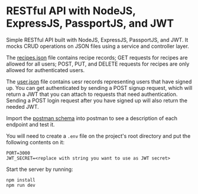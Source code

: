 # RESTful API with NodeJS, ExpressJS, PassportJS, and JWT

Simple RESTful API built with NodeJS, ExpressJS, PassportJS, and JWT.
It mocks CRUD operations on JSON files using a service and controller layer.

The [recipes.json](./db/recipes.json) file contains recipe records;
GET requests for recipes are allowed for all users; POST, PUT, and DELETE requests for
recipes are only allowed for authenticated users.

The [user.json](./db/user.json) file contains uesr records representing users that have
signed up. You can get authenticated by sending a POST signup request, which will return
a JWT that you can attach to requests that need authentication.
Sending a POST login request after you have signed up will also return the needed JWT.

Import the [postman schema](./express_recipes.postman_collection.json) into postman
to see a description of each endpoint and test it.

You will need to create a `.env` file on the project's root directory and put the
following contents on it:

```
PORT=3000
JWT_SECRET=<replace with string you want to use as JWT secret>
```

Start the server by running:

```
npm install
npm run dev
```
